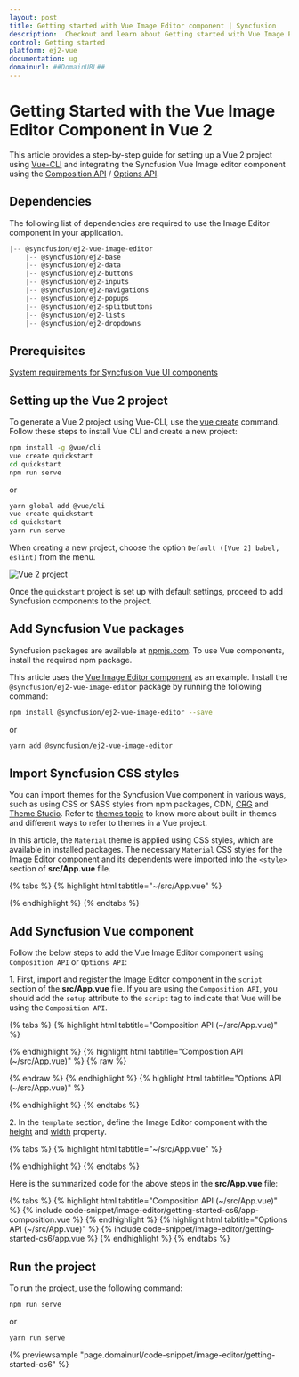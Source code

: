 ```yaml
---
layout: post
title: Getting started with Vue Image Editor component | Syncfusion
description:  Checkout and learn about Getting started with Vue Image Editor component of Syncfusion Essential JS 2 and more details.
control: Getting started 
platform: ej2-vue
documentation: ug
domainurl: ##DomainURL##
---
```


# Getting Started with the Vue Image Editor Component in Vue 2

This article provides a step-by-step guide for setting up a Vue 2 project using [Vue-CLI](https://cli.vuejs.org/) and integrating the Syncfusion Vue Image editor component using the [Composition API](https://vuejs.org/guide/introduction.html#composition-api) / [Options API](https://vuejs.org/guide/introduction.html#options-api).

## Dependencies

The following list of dependencies are required to use the Image Editor component in your application.

```js
|-- @syncfusion/ej2-vue-image-editor
    |-- @syncfusion/ej2-base
    |-- @syncfusion/ej2-data
    |-- @syncfusion/ej2-buttons
    |-- @syncfusion/ej2-inputs
    |-- @syncfusion/ej2-navigations
    |-- @syncfusion/ej2-popups
    |-- @syncfusion/ej2-splitbuttons
    |-- @syncfusion/ej2-lists
    |-- @syncfusion/ej2-dropdowns
```

## Prerequisites

[System requirements for Syncfusion Vue UI components](https://ej2.syncfusion.com/vue/documentation/system-requirements/)

## Setting up the Vue 2 project

To generate a Vue 2 project using Vue-CLI, use the [vue create](https://cli.vuejs.org/#getting-started) command. Follow these steps to install Vue CLI and create a new project:

```bash
npm install -g @vue/cli
vue create quickstart
cd quickstart
npm run serve
```

or

```bash
yarn global add @vue/cli
vue create quickstart
cd quickstart
yarn run serve
```

When creating a new project, choose the option `Default ([Vue 2] babel, eslint)` from the menu.

![Vue 2 project](../appearance/images/vue2-terminal.png)

Once the `quickstart` project is set up with default settings, proceed to add Syncfusion components to the project.

## Add Syncfusion Vue packages

Syncfusion packages are available at [npmjs.com](https://www.npmjs.com/search?q=ej2-vue). To use Vue components, install the required npm package.

This article uses the [Vue Image Editor component](https://www.syncfusion.com/vue-components/vue-image-editor) as an example. Install the `@syncfusion/ej2-vue-image-editor` package by running the following command:

```bash
npm install @syncfusion/ej2-vue-image-editor --save
```
or

```bash
yarn add @syncfusion/ej2-vue-image-editor
```

## Import Syncfusion CSS styles

You can import themes for the Syncfusion Vue component in various ways, such as using CSS or SASS styles from npm packages, CDN, [CRG](https://ej2.syncfusion.com/javascript/documentation/common/custom-resource-generator/) and [Theme Studio](https://ej2.syncfusion.com/vue/documentation/appearance/theme-studio/). Refer to [themes topic](https://ej2.syncfusion.com/vue/documentation/appearance/theme/) to know more about built-in themes and different ways to refer to themes in a Vue project.

In this article, the `Material` theme is applied using CSS styles, which are available in installed packages. The necessary `Material` CSS styles for the Image Editor component and its dependents were imported into the `<style>` section of **src/App.vue** file.

{% tabs %}
{% highlight html tabtitle="~/src/App.vue" %}

<style>
@import "../node_modules/@syncfusion/ej2-base/styles/material.css";
@import "../node_modules/@syncfusion/ej2-buttons/styles/material.css";
@import "../node_modules/@syncfusion/ej2-splitbuttons/styles/material.css";
@import "../node_modules/@syncfusion/ej2-lists/styles/material.css";
@import "../node_modules/@syncfusion/ej2-popups/styles/material.css";
@import "../node_modules/@syncfusion/ej2-inputs/styles/material.css";
@import "../node_modules/@syncfusion/ej2-navigations/styles/material.css";
@import "../node_modules/@syncfusion/ej2-dropdowns/styles/material.css";
@import "../node_modules/@syncfusion/ej2-image-editor/styles/material.css";
</style>

{% endhighlight %}
{% endtabs %}

## Add Syncfusion Vue component

Follow the below steps to add the Vue Image Editor component using `Composition API` or `Options API`:

1\. First, import and register the Image Editor component in the `script` section of the **src/App.vue** file. If you are using the `Composition API`, you should add the `setup` attribute to the `script` tag to indicate that Vue will be using the `Composition API`.

{% tabs %}
{% highlight html tabtitle="Composition API (~/src/App.vue)" %}

<script setup>
import { ImageEditorComponent as EjsImageeditor } from "@syncfusion/ej2-vue-image-editor";
</script>

{% endhighlight %}
{% highlight html tabtitle="Composition API (~/src/App.vue)" %}
{% raw %}
<script setup>
import { ImageEditorComponent } from "@syncfusion/ej2-vue-image-editor";

export default {
  components: {
    'ejs-imageeditor': ImageEditorComponent
  }
}
</script>
{% endraw %}
{% endhighlight %}
{% highlight html tabtitle="Options API (~/src/App.vue)" %}

<script>
import { ImageEditorComponent } from "@syncfusion/ej2-vue-image-editor";

export default {
name: "App",
components: {
"ejs-imageeditor':":Imageeditor':Component

},

  components: {
    'ejs-imageeditor': ImageEditorComponent
  }
}
</script>

{% endhighlight %}
{% endtabs %}

2\. In the `template` section, define the Image Editor component with the [height](https://ej2.syncfusion.com/vue/documentation/api/image-editor#height) and [width](https://ej2.syncfusion.com/vue/documentation/api/image-editor#width) property.

{% tabs %}
{% highlight html tabtitle="~/src/App.vue" %}

<template>
    <div>
    <ejs-imageeditor id="image-editor" height="350px" width="550px"></ejs-imageeditor>
    </div>
</template>

{% endhighlight %}
{% endtabs %}

Here is the summarized code for the above steps in the **src/App.vue** file:

{% tabs %}
{% highlight html tabtitle="Composition API (~/src/App.vue)" %}
{% include code-snippet/image-editor/getting-started-cs6/app-composition.vue %}
{% endhighlight %}
{% highlight html tabtitle="Options API (~/src/App.vue)" %}
{% include code-snippet/image-editor/getting-started-cs6/app.vue %}
{% endhighlight %}
{% endtabs %}

## Run the project

To run the project, use the following command:

```bash
npm run serve
```

or

```bash
yarn run serve
```
{% previewsample "page.domainurl/code-snippet/image-editor/getting-started-cs6" %}